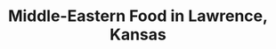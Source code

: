 ---
active: true
description: Middle-Eastern restaurants offering curbside, takeout, and delivery food
  in Lawrence, Kansas
name: Middle-Eastern
sitemap: true
slug: middle-eastern
title: Middle-Eastern Food in Lawrence, Kansas
---